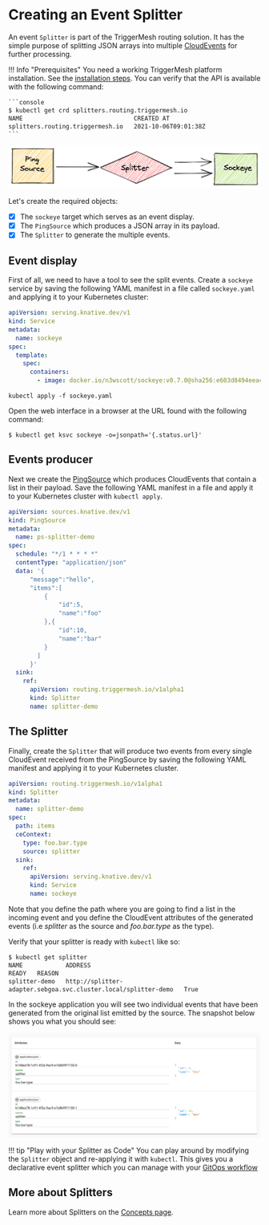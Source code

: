 # Creating an Event Splitter

An event `Splitter` is part of the TriggerMesh routing solution. It has the simple purpose of splitting JSON arrays into multiple [CloudEvents](https://cloudevents.io/) for further processing.

!!! Info "Prerequisites"
    You need a working TriggerMesh platform installation. See the [installation steps](installation.md). You can verify that the API is available with the following command:

    ```console
    $ kubectl get crd splitters.routing.triggermesh.io
    NAME                               CREATED AT
    splitters.routing.triggermesh.io   2021-10-06T09:01:38Z
    ```

![](../assets/images/splitter.png)

Let's create the required objects:

- [x] The `sockeye` target which serves as an event display.
- [x] The `PingSource` which produces a JSON array in its payload.
- [x] The `Splitter` to generate the multiple events.

## Event display

First of all, we need to have a tool to see the split events. Create a `sockeye`
service by saving the following YAML manifest in a file called `sockeye.yaml` and applying it to your Kubernetes cluster:

```yaml
apiVersion: serving.knative.dev/v1
kind: Service
metadata:
  name: sockeye
spec:
  template:
    spec:
      containers:
        - image: docker.io/n3wscott/sockeye:v0.7.0@sha256:e603d8494eeacce966e57f8f508e4c4f6bebc71d095e3f5a0a1abaf42c5f0e48
```

```
kubectl apply -f sockeye.yaml
```

Open the web interface in a browser at the URL found with the following command:

```shell
$ kubectl get ksvc sockeye -o=jsonpath='{.status.url}'
```

## Events producer

Next we create the [PingSource](https://knative.dev/docs/developer/eventing/sources/ping-source) which produces CloudEvents that contain a list in their payload. Save the following YAML manifest in a file and apply it to your Kubernetes cluster with `kubectl apply`.

```yaml
apiVersion: sources.knative.dev/v1
kind: PingSource
metadata:
  name: ps-splitter-demo
spec:
  schedule: "*/1 * * * *"
  contentType: "application/json"
  data: '{
      "message":"hello",
      "items":[
          {
              "id":5,
              "name":"foo"
          },{
              "id":10,
              "name":"bar"
          }
        ]
      }'
  sink:
    ref:
      apiVersion: routing.triggermesh.io/v1alpha1
      kind: Splitter
      name: splitter-demo
```

## The Splitter

Finally, create the `Splitter` that will produce two events from every single CloudEvent received from the PingSource by saving the following YAML manifest and applying it to your Kubernetes cluster.

```yaml
apiVersion: routing.triggermesh.io/v1alpha1
kind: Splitter
metadata:
  name: splitter-demo
spec:
  path: items
  ceContext:
    type: foo.bar.type
    source: splitter
  sink:
    ref:
      apiVersion: serving.knative.dev/v1
      kind: Service
      name: sockeye
```

Note that you define the path where you are going to find a list in the incoming event and you define the CloudEvent attributes of the generated events (i.e _splitter_ as the source and _foo.bar.type_ as the type).

Verify that your splitter is ready with `kubectl` like so:

```console
$ kubectl get splitter
NAME            ADDRESS                                                          READY   REASON
splitter-demo   http://splitter-adapter.sebgoa.svc.cluster.local/splitter-demo   True
```

In the sockeye application you will see two individual events that have been generated from the original list emitted by the source. The snapshot below shows you what you should see:

![](../assets/images/splitter-sockeye.png)

!!! tip "Play with your Splitter as Code"
    You can play around by modifying the `Splitter` object and re-applying it with `kubectl`. This gives you a declarative event splitter which you can manage with your [GitOps workflow](https://www.weave.works/technologies/gitops/)

## More about Splitters

Learn more about Splitters on the [Concepts page](../concepts/routing.md).
